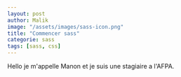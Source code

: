 ```yaml
---
layout: post
author: Malik
image: "/assets/images/sass-icon.png"
title: "Commencer sass"
categorie: sass
tags: [sass, css]
---
```

Hello je m'appelle Manon et je suis une stagiaire a l'AFPA.